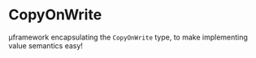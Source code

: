 # CopyOnWrite
μframework encapsulating the `CopyOnWrite` type, to make implementing value semantics easy!

